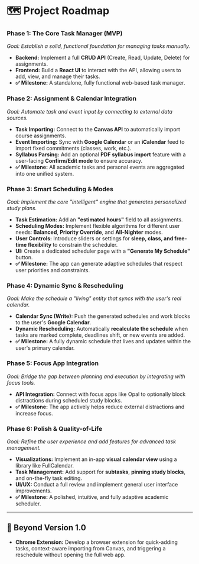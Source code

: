 # 🗺️ Project Roadmap

### Phase 1: The Core Task Manager (MVP)
*Goal: Establish a solid, functional foundation for managing tasks manually.*
* **Backend:** Implement a full **CRUD API** (Create, Read, Update, Delete) for assignments.
* **Frontend:** Build a **React UI** to interact with the API, allowing users to add, view, and manage their tasks.
* **✅ Milestone:** A standalone, fully functional web-based task manager.

### Phase 2: Assignment & Calendar Integration
*Goal: Automate task and event input by connecting to external data sources.*
* **Task Importing:** Connect to the **Canvas API** to automatically import course assignments.
* **Event Importing:** Sync with **Google Calendar** or an **iCalendar** feed to import fixed commitments (classes, work, etc.).
* **Syllabus Parsing:** Add an optional **PDF syllabus import** feature with a user-facing **Confirm/Edit mode** to ensure accuracy.
* **✅ Milestone:** All academic tasks and personal events are aggregated into one unified system.

### Phase 3: Smart Scheduling & Modes
*Goal: Implement the core "intelligent" engine that generates personalized study plans.*
* **Task Estimation:** Add an **"estimated hours"** field to all assignments.
* **Scheduling Modes:** Implement flexible algorithms for different user needs: **Balanced**, **Priority Override**, and **All-Nighter** modes.
* **User Controls:** Introduce sliders or settings for **sleep, class, and free-time flexibility** to constrain the scheduler.
* **UI:** Create a dedicated scheduler page with a **"Generate My Schedule"** button.
* **✅ Milestone:** The app can generate adaptive schedules that respect user priorities and constraints.

### Phase 4: Dynamic Sync & Rescheduling
*Goal: Make the schedule a "living" entity that syncs with the user's real calendar.*
* **Calendar Sync (Write):** Push the generated schedules and work blocks to the user's **Google Calendar**.
* **Dynamic Rescheduling:** Automatically **recalculate the schedule** when tasks are marked complete, deadlines shift, or new events are added.
* **✅ Milestone:** A fully dynamic schedule that lives and updates within the user's primary calendar.

### Phase 5: Focus App Integration
*Goal: Bridge the gap between planning and execution by integrating with focus tools.*
* **API Integration:** Connect with focus apps like Opal to optionally block distractions during scheduled study blocks.
* **✅ Milestone:** The app actively helps reduce external distractions and increase focus.

### Phase 6: Polish & Quality-of-Life
*Goal: Refine the user experience and add features for advanced task management.*
* **Visualizations:** Implement an in-app **visual calendar view** using a library like FullCalendar.
* **Task Management:** Add support for **subtasks**, **pinning study blocks**, and on-the-fly task editing.
* **UI/UX:** Conduct a full review and implement general user interface improvements.
* **✅ Milestone:** A polished, intuitive, and fully adaptive academic scheduler.

---

## 🚀 Beyond Version 1.0

* **Chrome Extension:** Develop a browser extension for quick-adding tasks, context-aware importing from Canvas, and triggering a reschedule without opening the full web app.
